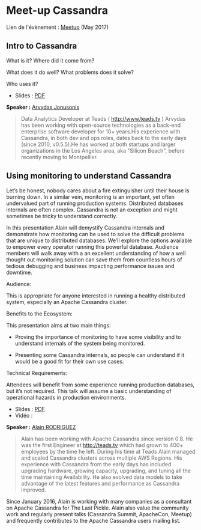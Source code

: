 # Meet-up Cassandra

Lien de l'évènement : [Meetup](https://www.meetup.com/fr-FR/Big-Data-Montpellier/events/239126441/) (May 2017)

## Intro to Cassandra

What is it? Where did it come from?

What does it do well? What problems does it solve?

Who uses it?

 * Slides : [PDF]()

**Speaker :** [Arvydas Jonusonis](https://twitter.com/arvydasj)

> Data Analytics Developer at Teads ( http://www.teads.tv )
Arvydas has been working with open-source technologies as a back-end enterprise software developer for 10+ years.His experience with Cassandra, in both dev and ops roles, dates back to the early days (since 2010, v0.5.5).He has worked at both startups and larger organizations in the Los Angeles area, aka "Silicon Beach", before recently moving to Montpellier.

## Using monitoring to understand Cassandra

Let’s be honest, nobody cares about a fire extinguisher until their house is burning down. In a similar vein, monitoring is an important, yet often undervalued part of running production systems. Distributed databases internals are often complex. Cassandra is not an exception and might sometimes be tricky to understand correctly.

In this presentation Alain will demystify Cassandra internals and demonstrate how monitoring can be used to solve the difficult problems that are unique to distributed databases. We’ll explore the options available to empower every operator running this powerful database. Audience members will walk away with a an excellent understanding of how a well thought out monitoring solution can save them from countless hours of tedious debugging and business impacting performance issues and downtime.

Audience:

This is appropriate for anyone interested in running a healthy distributed system, especially an Apache Cassandra cluster.

Benefits to the Ecosystem:

This presentation aims at two main things:

- Proving the importance of monitoring to have some visibility and to understand internals of the system being monitored.

- Presenting some Cassandra internals, so people can understand if it would be a good fit for their own use cases.

Technical Requirements:

Attendees will benefit from some experience running production databases, but it’s not required. This talk will assume a basic understanding of operational hazards in production environments.



 * Slides : [PDF]()
 * Vidéo : 
 
**Speaker :** [Alain RODRIGUEZ](https://twitter.com/arodream)

> Alain has been working with Apache Cassandra since version 0.8. He was the first Engineer at http://teads.tv which had grown to 400+ employees by the time he left.
During his time at Teads Alain managed and scaled Cassandra clusters across multiple AWS Regions. His experience with Cassandra from the early days has included upgrading hardware, growing capacity, upgrading, and tuning all the time maintaining Availability. He also evolved data models to take advantage of the latest features and performance as Cassandra improved.

Since January 2016, Alain is working with many companies as a consultant on Apache Cassandra for The Last Pickle. Alain also value the community work and regularly present talks (Cassandra Summit, ApacheCon, Meetup) and frequently contributes to the Apache Cassandra users mailing list.
